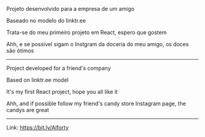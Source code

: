 Projeto desenvolvido para a empresa de um amigo

Baseado no modelo do linktr.ee

Trata-se do meu primeiro projeto em React, espero que gostem

Ahh, e se possível sigam o Instgram da doceria do meu amigo, os doces são ótimos
***
Project developed for a friend's company

Based on linktr.ee model

It's my first React project, hope you all like it

Ahh, and if possible follow my friend's candy store Instagram page, the candys are great
***

Link: https://bit.ly/Alforty
